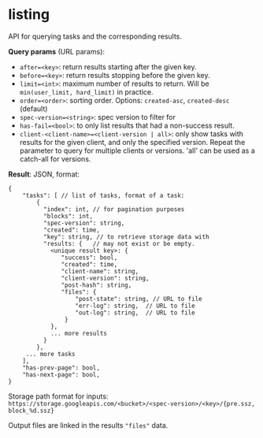 # listing

API for querying tasks and the corresponding results.

**Query params** (URL params):
- `after=<key>`: return results starting after the given key.
- `before=<key>`: return results stopping before the given key.
- `limit=<int>`: maximum number of results to return. Will be `min(user_limit, hard_limit)` in practice.
- `order=<order>`: sorting order. Options: `created-asc`, `created-desc` (default)
- `spec-version=<string>`: spec version to filter for
- `has-fail=<bool>`: to only list results that had a non-success result.
- `client-<client-name>=<client-version | all>`: only show tasks with results for the given client, and only the specified version.
   Repeat the parameter to query for multiple clients or versions. 'all' can be used as a catch-all for versions.

**Result**: JSON, format:

```
{
    "tasks": [ // list of tasks, format of a task:
        {
          "index": int, // for pagination purposes
          "blocks": int,
          "spec-version": string,
          "created": time,
          "key": string, // to retrieve storage data with 
          "results: {   // may not exist or be empty.
            <unique result key>: {
               "success": bool,
               "created": time,
               "client-name": string,
               "client-version": string,
               "post-hash": string,
               "files": {
                   "post-state": string, // URL to file
                   "err-log": string,  // URL to file
                   "out-log": string,  // URL to file
                }
            },
            ... more results
          }
        },
     ... more tasks
    ],
    "has-prev-page": bool,
    "has-next-page": bool,
}
```

Storage path format for inputs: `https://storage.googleapis.com/<bucket>/<spec-version>/<key>/{pre.ssz, block_%d.ssz}`

Output files are linked in the results `"files"` data.
